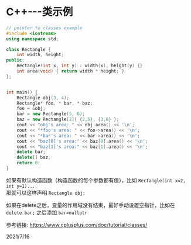 # C++---类示例

```cpp
// pointer to classes example
#include <iostream>
using namespace std;

class Rectangle {
	int width, height;
public:
	Rectangle(int x, int y) : width(x), height(y) {}
	int area(void) { return width * height; }
};


int main() {
	Rectangle obj(3, 4);
	Rectangle* foo, * bar, * baz;
	foo = &obj;
	bar = new Rectangle(5, 6);
	baz = new Rectangle[2]{ {2,5}, {3,6} };
	cout << "obj's area: " << obj.area() << '\n';
	cout << "*foo's area: " << foo->area() << '\n';
	cout << "*bar's area: " << bar->area() << '\n';
	cout << "baz[0]'s area:" << baz[0].area() << '\n';
	cout << "baz[1]'s area:" << baz[1].area() << '\n';
	delete bar;
	delete[] baz;
	return 0;
}
```

如果有默认构造函数（构造函数的每个参数都有值），比如 `Rectangle(int x=2, int y=1)...`  
那就可以这样声明 `Rectangle obj;`  

如果在delete之后，变量的作用域没有结束，最好手动设置空指针，比如在 `delete bar;` 之后添加 `bar=nullptr`  


参考链接: https://www.cplusplus.com/doc/tutorial/classes/  


2021/7/16  
